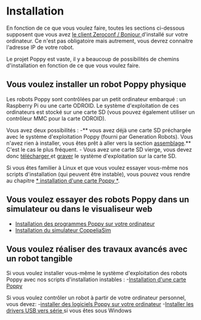 # Installation

En fonction de ce que vous voulez faire, toutes les sections ci-dessous supposent que vous avez [ le client Zeroconf / Bonjour ](install-zeroconf.md) d'installé sur votre ordinateur. Ce n'est pas obligatoire mais autrement, vous devrez connaitre l'adresse IP de votre robot.

Le projet Poppy est vaste, il y a beaucoup de possibilités de chemins d'installation en fonction de ce que vous voulez faire.

## Vous voulez installer un robot Poppy physique

Les robots Poppy sont contrôlées par un petit ordinateur embarqué : un Raspberry Pi ou une carte ODROID. Le système d'exploitation de ces ordinateurs est stocké sur une carte SD (vous pouvez également utiliser un contrôleur MMC pour la carte ODROID).

Vous avez deux possibilités : -** vous avez déjà une carte SD préchargée avec le système d'exploitation Poppy (fourni par Generation Robots). Vous n'avez rien à installer, vous êtes prêt à aller vers la section [assemblage](../assembly-guides/README.md).** C'est le cas le plus fréquent. - Vous avez une carte SD vierge, vous devez donc [ télécharger ](burn-an-image-file.md#download-the-image) et [graver](burn-an-image-file.md#write-an-image-to-the-sd-card) le système d'exploitation sur la carte SD.

Si vous êtes familier à Linux et que vous voulez essayer vous-même nos scripts d'installation (qui peuvent être instable), vous pouvez vous rendre au chapitre [* installation d'une carte Poppy *](install-a-poppy-board.md).

## Vous voulez essayer des robots Poppy dans un simulateur ou dans le visualiseur web

- [Installation des programmes Poppy sur votre ordinateur](install-poppy-softwares.md)
- [Installation du simulateur  CoppeliaSim](install-vrep.md)

## Vous voulez réaliser des travaux avancés avec un robot tangible

Si vous voulez installer vous-même le système d'exploitation des robots Poppy avec nos scripts d'installation instables : -[Installation d'une carte Poppy](install-a-poppy-board.md)

Si vous voulez contrôler un robot à partir de votre ordinateur personnel, vous devez: -[installer des logiciels Poppy sur votre ordinateur](install-poppy-softwares.md) -[Installer les drivers USB vers série ](install-drivers.md) si vous êtes sous Windows